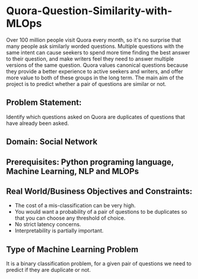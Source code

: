 # Quora-Question-Similarity-with-MLOps

Over 100 million people visit Quora every month, so it's no surprise that many people ask similarly worded questions. Multiple questions with the same intent can cause seekers to spend more time finding the best answer to their question, and make writers feel they need to answer multiple versions of the same question. Quora values canonical questions because they provide a better experience to active seekers and writers, and offer more value to both of these groups in the long term. The main aim of the project is to predict whether a pair of questions are similar or not. 

## Problem Statement:
Identify which questions asked on Quora are duplicates of questions that have already been asked.

## Domain: Social Network 

## Prerequisites: Python programing language, Machine Learning, NLP and MLOPs

## Real World/Business Objectives and Constraints:
- The cost of a mis-classification can be very high.
- You would want a probability of a pair of questions to be duplicates so that you can choose any threshold of choice.
- No strict latency concerns.
- Interpretability is partially important.

## Type of Machine Learning Problem
It is a binary classification problem, for a given pair of questions we need to predict if they are duplicate or not.

